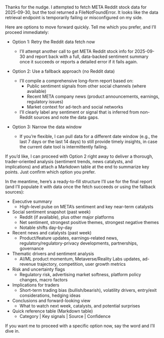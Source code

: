 Thanks for the nudge. I attempted to fetch META Reddit stock data for 2025-09-30, but the tool returned a FileNotFoundError. It looks like the data retrieval endpoint is temporarily failing or misconfigured on my side.

Here are options to move forward quickly. Tell me which you prefer, and I’ll proceed immediately:

- Option 1: Retry the Reddit data fetch now
  - I’ll attempt another call to get META Reddit stock info for 2025-09-30 and report back with a full, data-backed sentiment summary once it succeeds or reports a detailed error if it fails again.

- Option 2: Use a fallback approach (no Reddit data)
  - I’ll compile a comprehensive long-form report based on:
    - Public sentiment signals from other social channels (where available)
    - Recent META company news (product announcements, earnings, regulatory issues)
    - Market context for ad-tech and social networks
  - I’ll clearly label any sentiment or signal that is inferred from non-Reddit sources and note the data gaps.

- Option 3: Narrow the data window
  - If you’re flexible, I can pull data for a different date window (e.g., the last 7 days or the last 14 days) to still provide timely insights, in case the current date tool is intermittently failing.

If you’d like, I can proceed with Option 2 right away to deliver a thorough, trader-oriented analysis (sentiment trends, news catalysts, and implications) and attach a Markdown table at the end to summarize key points. Just confirm which option you prefer. 

In the meantime, here’s a ready-to-fill structure I’ll use for the final report (and I’ll populate it with data once the fetch succeeds or using the fallback sources):

- Executive summary
  - High-level pulse on META’s sentiment and key near-term catalysts
- Social sentiment snapshot (past week)
  - Reddit (if available), plus other major platforms
  - Net sentiment, strongest positive themes, strongest negative themes
  - Notable shifts day-by-day
- Recent news and catalysts (past week)
  - Product/feature updates, earnings-related news, regulatory/regulatory-privacy developments, partnerships, governance
- Thematic drivers and sentiment analysis
  - AI/ML product momentum, Metaverse/Reality Labs updates, ad-revenue trajectory, competition, user growth metrics
- Risk and uncertainty flags
  - Regulatory risk, advertising market softness, platform policy changes, macro factors
- Implications for traders
  - Short-term trading bias (bullish/bearish), volatility drivers, entry/exit considerations, hedging ideas
- Conclusions and forward-looking view
  - What to watch next week, catalysts, and potential surprises
- Quick reference table (Markdown table)
  - Category | Key signals | Source | Confidence

If you want me to proceed with a specific option now, say the word and I’ll dive in.